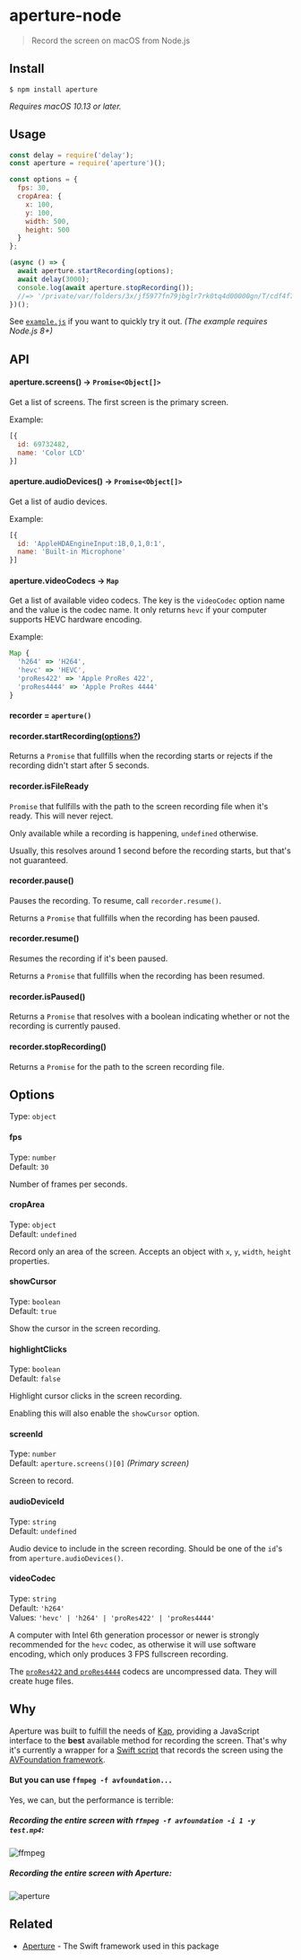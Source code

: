 # aperture-node

> Record the screen on macOS from Node.js

## Install

```
$ npm install aperture
```

*Requires macOS 10.13 or later.*

## Usage

```js
const delay = require('delay');
const aperture = require('aperture')();

const options = {
  fps: 30,
  cropArea: {
    x: 100,
    y: 100,
    width: 500,
    height: 500
  }
};

(async () => {
  await aperture.startRecording(options);
  await delay(3000);
  console.log(await aperture.stopRecording());
  //=> '/private/var/folders/3x/jf5977fn79jbglr7rk0tq4d00000gn/T/cdf4f7df426c97880f8c10a1600879f7.mp4'
})();
```

See [`example.js`](example.js) if you want to quickly try it out. *(The example requires Node.js 8+)*

## API

#### aperture.screens() -> `Promise<Object[]>`

Get a list of screens. The first screen is the primary screen.

Example:

```js
[{
  id: 69732482,
  name: 'Color LCD'
}]
```

#### aperture.audioDevices() -> `Promise<Object[]>`

Get a list of audio devices.

Example:

```js
[{
  id: 'AppleHDAEngineInput:1B,0,1,0:1',
  name: 'Built-in Microphone'
}]
```

#### aperture.videoCodecs -> `Map`

Get a list of available video codecs. The key is the `videoCodec` option name and the value is the codec name. It only returns `hevc` if your computer supports HEVC hardware encoding.

Example:

```js
Map {
  'h264' => 'H264',
  'hevc' => 'HEVC',
  'proRes422' => 'Apple ProRes 422',
  'proRes4444' => 'Apple ProRes 4444'
}
```

#### recorder = `aperture()`

#### recorder.startRecording([options?](#options))

Returns a `Promise` that fullfills when the recording starts or rejects if the recording didn't start after 5 seconds.

#### recorder.isFileReady

`Promise` that fullfills with the path to the screen recording file when it's ready. This will never reject.

Only available while a recording is happening, `undefined` otherwise.

Usually, this resolves around 1 second before the recording starts, but that's not guaranteed.

#### recorder.pause()

Pauses the recording. To resume, call `recorder.resume()`.

Returns a `Promise` that fullfills when the recording has been paused.

#### recorder.resume()

Resumes the recording if it's been paused.

Returns a `Promise` that fullfills when the recording has been resumed.

#### recorder.isPaused()

Returns a `Promise` that resolves with a boolean indicating whether or not the recording is currently paused.

#### recorder.stopRecording()

Returns a `Promise` for the path to the screen recording file.

## Options

Type: `object`

#### fps

Type: `number`\
Default: `30`

Number of frames per seconds.

#### cropArea

Type: `object`\
Default: `undefined`

Record only an area of the screen. Accepts an object with `x`, `y`, `width`, `height` properties.

#### showCursor

Type: `boolean`\
Default: `true`

Show the cursor in the screen recording.

#### highlightClicks

Type: `boolean`\
Default: `false`

Highlight cursor clicks in the screen recording.

Enabling this will also enable the `showCursor` option.

#### screenId

Type: `number`\
Default: `aperture.screens()[0]` *(Primary screen)*

Screen to record.

#### audioDeviceId

Type: `string`\
Default: `undefined`

Audio device to include in the screen recording. Should be one of the `id`'s from `aperture.audioDevices()`.

#### videoCodec

Type: `string`\
Default: `'h264'`\
Values: `'hevc' | 'h264' | 'proRes422' | 'proRes4444'`

A computer with Intel 6th generation processor or newer is strongly recommended for the `hevc` codec, as otherwise it will use software encoding, which only produces 3 FPS fullscreen recording.

The [`proRes422` and `proRes4444`](https://documentation.apple.com/en/finalcutpro/professionalformatsandworkflows/index.html#chapter=10%26section=2%26tasks=true) codecs are uncompressed data. They will create huge files.

## Why

Aperture was built to fulfill the needs of [Kap](https://github.com/wulkano/kap), providing a JavaScript interface to the **best** available method for recording the screen. That's why it's currently a wrapper for a [Swift script](Sources/ApertureCLI/main.swift) that records the screen using the [AVFoundation framework](https://developer.apple.com/av-foundation/).

#### But you can use `ffmpeg -f avfoundation...`

Yes, we can, but the performance is terrible:

##### Recording the entire screen with `ffmpeg -f avfoundation -i 1 -y test.mp4`:

![ffmpeg](https://cloud.githubusercontent.com/assets/4721750/19214740/f823d4b6-8d60-11e6-8af3-4726146ef29a.jpg)

##### Recording the entire screen with Aperture:

![aperture](https://cloud.githubusercontent.com/assets/4721750/19214743/11f4aaaa-8d61-11e6-9822-4e83bcdfab24.jpg)

## Related

- [Aperture](https://github.com/wulkano/Aperture) - The Swift framework used in this package
